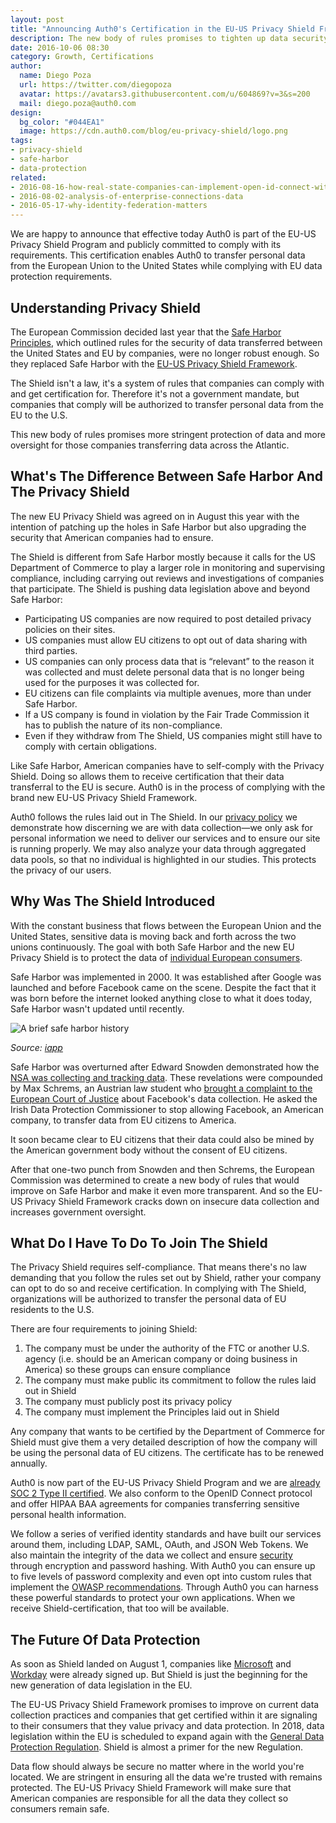 ```yaml
---
layout: post
title: "Announcing Auth0's Certification in the EU-US Privacy Shield Framework"
description: The new body of rules promises to tighten up data security for consumers in Europe.
date: 2016-10-06 08:30
category: Growth, Certifications 
author: 
  name: Diego Poza
  url: https://twitter.com/diegopoza
  avatar: https://avatars3.githubusercontent.com/u/604869?v=3&s=200
  mail: diego.poza@auth0.com
design: 
  bg_color: "#044EA1"
  image: https://cdn.auth0.com/blog/eu-privacy-shield/logo.png
tags: 
- privacy-shield
- safe-harbor
- data-protection
related:
- 2016-08-16-how-real-state-companies-can-implement-open-id-connect-with-auth0
- 2016-08-02-analysis-of-enterprise-connections-data
- 2016-05-17-why-identity-federation-matters
---
```


We are happy to announce that effective today Auth0 is part of the EU-US Privacy Shield Program and publicly committed to comply with its requirements.
This certification enables Auth0 to transfer personal data from the European Union to the United States while complying with EU data protection requirements.

## Understanding Privacy Shield

The European Commission decided last year that the [Safe Harbor Principles](https://auth0.com/blog/safe-harbor-still-matters/), which outlined rules for the security of data transferred between the United States and EU by companies, were no longer robust enough. So they replaced Safe Harbor with the [EU-US Privacy Shield Framework](https://www.privacyshield.gov/welcome).

The Shield isn't a law, it's a system of rules that companies can comply with and get certification for. Therefore it's not a government mandate, but companies that comply will be authorized to transfer personal data from the EU to the U.S. 

This new body of rules promises more stringent protection of data and more oversight for those companies transferring data across the Atlantic.

## What's The Difference Between Safe Harbor And The Privacy Shield

The new EU Privacy Shield was agreed on in August this year with the intention of patching up the holes in Safe Harbor but also upgrading the security that American companies had to ensure.

The Shield is different from Safe Harbor mostly because it calls for the US Department of Commerce to play a larger role in monitoring and supervising compliance, including carrying out reviews and investigations of companies that participate. The Shield is pushing data legislation above and beyond Safe Harbor:

* Participating US companies are now required to post detailed privacy policies on their sites.
* US companies must allow EU citizens to opt out of data sharing with third parties.
* US companies can only process data that is “relevant” to the reason it was collected and must delete personal data that is no longer being used for the purposes it was collected for.
* EU citizens can file complaints via multiple avenues, more than under Safe Harbor.
* If a US company is found in violation by the Fair Trade Commission it has to publish the nature of its non-compliance.
* Even if they withdraw from The Shield, US companies might still have to comply with certain obligations.

Like Safe Harbor, American companies have to self-comply with the Privacy Shield. Doing so allows them to receive certification that their data transferral to the EU is secure. Auth0 is in the process of complying with the brand new EU-US Privacy Shield Framework. 

Auth0 follows the rules laid out in The Shield. In our [privacy policy](https://auth0.com/privacy) we demonstrate how discerning we are with data collection—we only ask for personal information we need to deliver our services and to ensure our site is running properly. We may also analyze your data through aggregated data pools, so that no individual is highlighted in our studies. This protects the privacy of our users.

## Why Was The Shield Introduced

With the constant business that flows between the European Union and the United States, sensitive data is moving back and forth across the two unions continuously. The goal with both Safe Harbor and the new EU Privacy Shield is to protect the data of [individual European consumers](https://medium.com/@nichchung/eu-u-s-privacy-shield-how-snowden-and-schrems-led-the-eu-to-armor-up-94207ee96702#.248ekl938). 

Safe Harbor was implemented in 2000. It was established after Google was launched and before Facebook came on the scene. Despite the fact that it was born before the internet looked anything close to what it does today, Safe Harbor wasn't updated until recently.

![A brief safe harbor history](https://cdn.auth0.com/blog/eu-privacy-shield/safe-harbor-history.gif)

*Source: [iapp](https://iapp.org/resources/article/a-brief-history-of-safe-harbor/)*

Safe Harbor was overturned after Edward Snowden demonstrated how the [NSA was collecting and tracking data](http://www.wired.com/2015/10/tech-companies-can-blame-snowden-data-privacy-decision/). These revelations were compounded by Max Schrems, an Austrian law student who [brought a complaint to the European Court of Justice](http://www.businessinsider.com/ecj-safe-harbor-ruling-bots-expected-2015-10) about Facebook's data collection. He asked the Irish Data Protection Commissioner to stop allowing Facebook, an American company, to transfer data from EU citizens to America. 

It soon became clear to EU citizens that their data could also be mined by the American government body without the consent of EU citizens.

After that one-two punch from Snowden and then Schrems, the European Commission was determined to create a new body of rules that would improve on Safe Harbor and make it even more transparent. And so the EU-US Privacy Shield Framework cracks down on insecure data collection and increases government oversight. 

## What Do I Have To Do To Join The Shield

The Privacy Shield requires self-compliance. That means there's no law demanding that you follow the rules set out by Shield, rather your company can opt to do so and receive certification. In complying with The Shield, organizations will be authorized to transfer the personal data of EU residents to the U.S. 

There are four requirements to joining Shield:

1. The company must be under the authority of the FTC or another U.S. agency (i.e. should be an American company or doing business in America) so these groups can ensure compliance
2. The company must make public its commitment to follow the rules laid out in Shield
3. The company must publicly post its privacy policy
4. The company must implement the Principles laid out in Shield

Any company that wants to be certified by the Department of Commerce for Shield must give them a very detailed description of how the company will be using the personal data of EU citizens. The certificate has to be renewed annually.

Auth0 is now part of the EU-US Privacy Shield Program and we are [already SOC 2 Type II certified](https://auth0.com/security). We also conform to the OpenID Connect protocol and offer HIPAA BAA agreements for companies transferring sensitive personal health information.

We follow a series of verified identity standards and have built our services around them, including LDAP, SAML, OAuth, and JSON Web Tokens. We also maintain the integrity of the data we collect and ensure [security](https://auth0.com/security) through encryption and password hashing. With Auth0 you can ensure up to five levels of password complexity and even opt into custom rules that implement the [OWASP recommendations](https://www.owasp.org/index.php/Authentication_Cheat_Sheet#Implement_Proper_Password_Strength_Controls). Through Auth0 you can harness these powerful standards to protect your own applications. When we receive Shield-certification, that too will be available.

## The Future Of Data Protection

As soon as Shield landed on August 1, companies like [Microsoft](https://blogs.microsoft.com/eupolicy/2016/08/01/microsoft-signs-up-for-privacy-shield/) and [Workday](http://blogs.workday.com/workday-self-certified-on-day-one-of-privacy-shield/) were already signed up. But Shield is just the beginning for the new generation of data legislation in the EU. 

The EU-US Privacy Shield Framework promises to improve on current data collection practices and companies that get certified within it are signaling to their consumers that they value privacy and data protection. In 2018, data legislation within the EU is scheduled to expand again with the [General Data Protection Regulation](https://en.wikipedia.org/wiki/General_Data_Protection_Regulation). Shield is almost a primer for the new Regulation.

Data flow should always be secure no matter where in the world you're located. We are stringent in ensuring all the data we're trusted with remains protected. The EU-US Privacy Shield Framework will make sure that American companies are responsible for all the data they collect so consumers remain safe.
